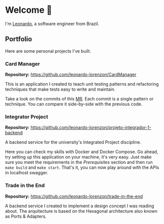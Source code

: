 # Welcome 👋

I'm [Leonardo](https://www.linkedin.com/in/leonardo-busato-lorenzon/), a software engineer from Brazil.

## Portfolio
Here are some personal projects I've built.

### Card Manager
**Repository:** https://github.com/leonardo-lorenzon/CardManager

This is an application I created to teach unit testing patterns and refactoring techniques that make tests easy to write and maintain.

Take a look on the commits of this [MR](https://github.com/leonardo-lorenzon/CardManager/pull/1/commits).
Each commit is a single pattern or technique. You can compare it side-by-side with the previous code.

### Integrator Project
**Repository:** https://github.com/leonardo-lorenzon/projeto-integrador-1-backend

A backend service for the university's Integrated Project discipline.

Here you can check my skills with Docker and Docker Compose. Go ahead, try setting up this application on your machine, it's very easy.
Just make sure you meet the requirements in the _Prerequisites_ section and then run `make build` and `make start`.
That's it, you can now play around with the APIs in localhost swagger.

### Trade in the End
**Repository:** https://github.com/leonardo-lorenzon/trade-in-the-end

A backend service I created to implement a design concept I was reading about. The arquitecture is based on the Hexagonal architecture also known as Ports & Adapters.
